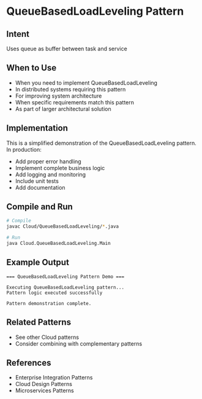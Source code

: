 # QueueBasedLoadLeveling Pattern

## Intent
Uses queue as buffer between task and service

## When to Use
- When you need to implement QueueBasedLoadLeveling
- In distributed systems requiring this pattern
- For improving system architecture
- When specific requirements match this pattern
- As part of larger architectural solution

## Implementation
This is a simplified demonstration of the QueueBasedLoadLeveling pattern. In production:
- Add proper error handling
- Implement complete business logic
- Add logging and monitoring
- Include unit tests
- Add documentation

## Compile and Run
```bash
# Compile
javac Cloud/QueueBasedLoadLeveling/*.java

# Run
java Cloud.QueueBasedLoadLeveling.Main
```

## Example Output
```
=== QueueBasedLoadLeveling Pattern Demo ===

Executing QueueBasedLoadLeveling pattern...
Pattern logic executed successfully

Pattern demonstration complete.
```

## Related Patterns
- See other Cloud patterns
- Consider combining with complementary patterns

## References
- Enterprise Integration Patterns
- Cloud Design Patterns
- Microservices Patterns
